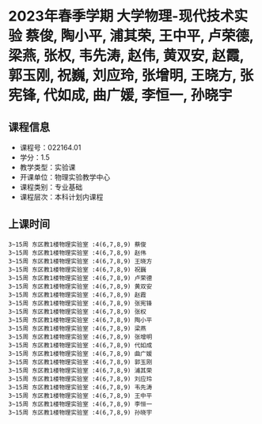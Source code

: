 # 2023年春季学期 大学物理-现代技术实验 蔡俊, 陶小平, 浦其荣, 王中平, 卢荣德, 梁燕, 张权, 韦先涛, 赵伟, 黄双安, 赵霞, 郭玉刚, 祝巍, 刘应玲, 张增明, 王晓方, 张宪锋, 代如成, 曲广媛, 李恒一, 孙晓宇






## 课程信息

- 课程号：022164.01
- 学分：1.5
- 教学类型：实验课
- 开课单位：物理实验教学中心
- 课程类别：专业基础
- 课程层次：本科计划内课程

## 上课时间

```
3~15周 东区教1楼物理实验室 :4(6,7,8,9) 蔡俊
3~15周 东区教1楼物理实验室 :4(6,7,8,9) 赵伟
3~15周 东区教1楼物理实验室 :4(6,7,8,9) 王晓方
3~15周 东区教1楼物理实验室 :4(6,7,8,9) 祝巍
3~15周 东区教1楼物理实验室 :4(6,7,8,9) 卢荣德
3~15周 东区教1楼物理实验室 :4(6,7,8,9) 黄双安
3~15周 东区教1楼物理实验室 :4(6,7,8,9) 赵霞
3~15周 东区教1楼物理实验室 :4(6,7,8,9) 张宪锋
3~15周 东区教1楼物理实验室 :4(6,7,8,9) 张权
3~15周 东区教1楼物理实验室 :4(6,7,8,9) 陶小平
3~15周 东区教1楼物理实验室 :4(6,7,8,9) 梁燕
3~15周 东区教1楼物理实验室 :4(6,7,8,9) 张增明
3~15周 东区教1楼物理实验室 :4(6,7,8,9) 代如成
3~15周 东区教1楼物理实验室 :4(6,7,8,9) 曲广媛
3~15周 东区教1楼物理实验室 :4(6,7,8,9) 郭玉刚
3~15周 东区教1楼物理实验室 :4(6,7,8,9) 浦其荣
3~15周 东区教1楼物理实验室 :4(6,7,8,9) 刘应玲
3~15周 东区教1楼物理实验室 :4(6,7,8,9) 韦先涛
3~15周 东区教1楼物理实验室 :4(6,7,8,9) 王中平
3~15周 东区教1楼物理实验室 :4(6,7,8,9) 李恒一
3~15周 东区教1楼物理实验室 :4(6,7,8,9) 孙晓宇
```

